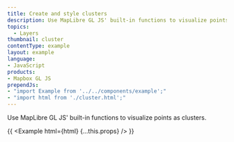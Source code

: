 ```yaml
---
title: Create and style clusters
description: Use MapLibre GL JS' built-in functions to visualize points as clusters.
topics:
  - Layers
thumbnail: cluster
contentType: example
layout: example
language:
- JavaScript
products:
- Mapbox GL JS
prependJs:
- "import Example from '../../components/example';"
- "import html from './cluster.html';"
---
```


Use MapLibre GL JS' built-in functions to visualize points as clusters.

{{ <Example html={html} {...this.props} /> }}

